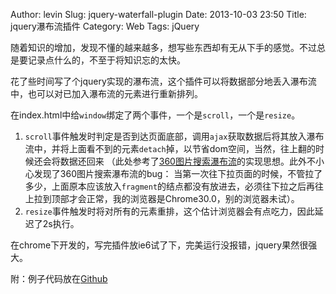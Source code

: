 Author: levin
Slug: jquery-waterfall-plugin
Date: 2013-10-03 23:50
Title: jquery瀑布流插件
Category: Web
Tags: jQuery

随着知识的增加，发现不懂的越来越多，想写些东西却有无从下手的感觉。不过总是要记录点什么的，不至于将知识忘的太快。<!-- more -->

花了些时间写了个jquery实现的瀑布流，这个插件可以将数据部分地丢入瀑布流中，也可以对已加入瀑布流的元素进行重新排列。

在index.html中给`window`绑定了两个事件，一个是`scroll`，一个是`resize`。

1. `scroll`事件触发时判定是否到达页面底部，调用`ajax`获取数据后将其放入瀑布流中，并将上面看不到的元素`detach`掉，以节省dom空间，当然，往上翻的时候还会将数据还回来
    （此处参考了[360图片搜索瀑布流](/url.html#http://uxc.360.cn/archives/1285.html)的实现思想。此外不小心发现了360图片搜索瀑布流的bug：
    当第一次往下拉页面的时候，不管拉了多少，上面原本应该放入`fragment`的结点都没有放进去，必须往下拉之后再往上拉到顶部才会正常，我的浏览器是Chrome30.0，别的浏览器未试）。
2. `resize`事件触发时将对所有的元素重排，这个估计浏览器会有点吃力，因此延迟了2s执行。

在chrome下开发的，写完插件放ie6试了下，完美运行没报错，jquery果然很强大。

附：例子代码放在[Github](/url.html#https://github.com/levinxo/serendipity/tree/master/jq_waterfall "jquery waterfall plugin source code destination")
